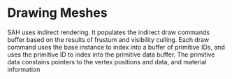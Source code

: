 # Drawing Meshes

SAH uses indirect rendering. It populates the indirect draw commands buffer based on the results of frustum and visibility culling. Each draw command uses the base instance to index into a buffer of primitive IDs, and uses the primitive ID to index into the primitive data buffer. The primitive data constains pointers to the vertex positions and data, and material information
